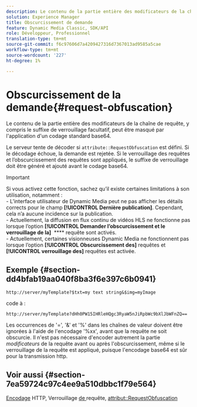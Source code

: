 ```yaml
---
description: Le contenu de la partie entière des modificateurs de la chaîne de requête, y compris le suffixe de verrouillage facultatif, peut être masqué par l'application d'un codage standard base64.
solution: Experience Manager
title: Obscurcissement de demande
feature: Dynamic Media Classic, SDK/API
role: Développeur, Professionnel
translation-type: tm+mt
source-git-commit: f6c97606d7a4209427316d7367013ad9585a5cae
workflow-type: tm+mt
source-wordcount: '227'
ht-degree: 1%

---
```



# Obscurcissement de la demande{#request-obfuscation}

Le contenu de la partie entière des modificateurs de la chaîne de requête, y compris le suffixe de verrouillage facultatif, peut être masqué par l&#39;application d&#39;un codage standard base64.

Le serveur tente de décoder si `attribute::RequestObfuscation` est défini. Si le décodage échoue, la demande est rejetée. Si le verrouillage des requêtes et l’obscurcissement des requêtes sont appliqués, le suffixe de verrouillage doit être généré et ajouté avant le codage base64.

>[!IMPORTANT]
>
>Si vous activez cette fonction, sachez qu’il existe certaines limitations à son utilisation, notamment :<br>- L’interface utilisateur de Dynamic Media peut ne pas afficher les détails corrects pour le champ **[!UICONTROL Dernière publication]**. Cependant, cela n’a aucune incidence sur la publication.<br>- Actuellement, la diffusion en flux continu de vidéos HLS ne fonctionne pas lorsque l’option **[!UICONTROL Demander l’obscurcissement et le verrouillage de la]**   **** requête sont activés.<br>- Actuellement, certaines visionneuses Dynamic Media ne fonctionnent pas lorsque l’option  **[!UICONTROL Obscurcissement des]** requêtes et  **[!UICONTROL verrouillage des]** requêtes est activée.

## Exemple {#section-dd4bfab19aa040f8ba3f6e397c6b0941}

`http://server/myTemplate?$txt=my text string&$img=myImage`

code à :

`http://server/myTemplate?dHh0PW15IHRleHQgc3RyaW5nJiRpbWc9bXlJbWFnZQ==`

Les occurrences de &#39;=&#39;, &#39;&amp;&#39; et &#39;%&#39; dans les chaînes de valeur doivent être ignorées à l&#39;aide de l&#39;encodage &#39;%xx&#39;, avant que la requête ne soit obscurcie. Il n&#39;est pas nécessaire d&#39;encoder autrement la partie *modificateurs* de la requête avant ou après l&#39;obscurcissement, même si le verrouillage de la requête est appliqué, puisque l&#39;encodage base64 est sûr pour la transmission http.

## Voir aussi {#section-7ea59724c97c4ee9a510dbbc1f79e564}

[Encodage](../../../../../is-api/http-ref/image-serving-api-ref/c-http-protocol-reference/c-syntax-and-features/r-http-encoding.md#reference-bb34dd13f316462695448acfa8f92df7) HTTP, Verrouillage [ de ](../../../../../is-api/http-ref/image-serving-api-ref/c-http-protocol-reference/c-syntax-and-features/r-request-locking.md#reference-4177193d20774daab0dbf206a927844c)requête,  [attribut::RequestObfuscation](../../../../../is-api/image-catalog/image-serving-api-ref/c-image-catalog-reference/c-attributes-reference/r-requestobfuscation.md#reference-730a3330253343f893419ebd52baf0bd)
